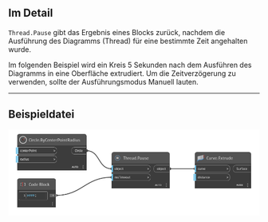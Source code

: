 ## Im Detail
`Thread.Pause` gibt das Ergebnis eines Blocks zurück, nachdem die Ausführung des Diagramms (Thread) für eine bestimmte Zeit angehalten wurde.

Im folgenden Beispiel wird ein Kreis 5 Sekunden nach dem Ausführen des Diagramms in eine Oberfläche extrudiert. Um die Zeitverzögerung zu verwenden, sollte der Ausführungsmodus Manuell lauten.
___
## Beispieldatei

![Thread.Pause](./DSCore.Thread.Pause_img.jpg)
